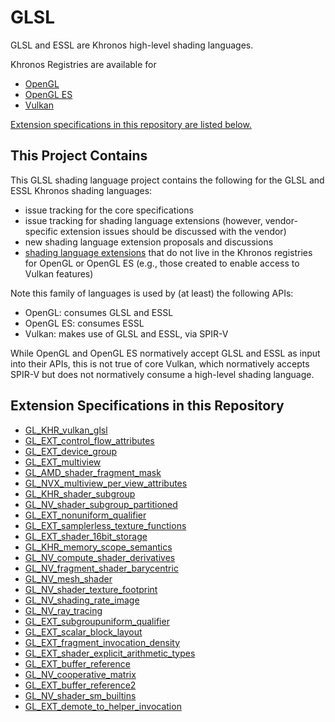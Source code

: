 # GLSL

GLSL and ESSL are Khronos high-level shading languages.

Khronos Registries are available for

- [OpenGL](https://www.khronos.org/registry/OpenGL/index_gl.php)
- [OpenGL ES](https://www.khronos.org/registry/OpenGL/index_es.php)
- [Vulkan](https://www.khronos.org/registry/vulkan/)

[Extension specifications in this repository are listed below.](#extension-specifications-in-this-repository)

## This Project Contains

This GLSL shading language project contains the following for the GLSL and ESSL Khronos shading languages:

- issue tracking for the core specifications
- issue tracking for shading language extensions
  (however, vendor-specific extension issues should be discussed with the vendor)
- new shading language extension proposals and discussions
- [shading language extensions](#extension-specifications-in-this-repository) that do not live in the Khronos registries for OpenGL or OpenGL ES
  (e.g., those created to enable access to Vulkan features)

Note this family of languages is used by (at least) the following APIs:

- OpenGL: consumes GLSL and ESSL
- OpenGL ES: consumes ESSL
- Vulkan: makes use of GLSL and ESSL, via SPIR-V

While OpenGL and OpenGL ES normatively accept GLSL and ESSL as input into their APIs, this is not true of core Vulkan,
which normatively accepts SPIR-V but does not normatively consume a high-level shading language.

## Extension Specifications in this Repository

- [GL_KHR_vulkan_glsl](https://github.com/KhronosGroup/GLSL/blob/master/extensions/khr/GL_KHR_vulkan_glsl.txt)
- [GL_EXT_control_flow_attributes](https://github.com/KhronosGroup/GLSL/blob/master/extensions/ext/GL_EXT_control_flow_attributes.txt)
- [GL_EXT_device_group](https://github.com/KhronosGroup/GLSL/blob/master/extensions/ext/GL_EXT_device_group.txt)
- [GL_EXT_multiview](https://github.com/KhronosGroup/GLSL/blob/master/extensions/ext/GL_EXT_multiview.txt)
- [GL_AMD_shader_fragment_mask](https://github.com/KhronosGroup/GLSL/blob/master/extensions/amd/GL_AMD_shader_fragment_mask.txt)
- [GL_NVX_multiview_per_view_attributes](https://github.com/KhronosGroup/GLSL/blob/master/extensions/nvx/GL_NVX_multiview_per_view_attributes.txt)
- [GL_KHR_shader_subgroup](https://github.com/KhronosGroup/GLSL/blob/master/extensions/khr/GL_KHR_shader_subgroup.txt)
- [GL_NV_shader_subgroup_partitioned](https://github.com/KhronosGroup/GLSL/blob/master/extensions/nv/GL_NV_shader_subgroup_partitioned.txt)
- [GL_EXT_nonuniform_qualifier](https://github.com/KhronosGroup/GLSL/blob/master/extensions/ext/GL_EXT_nonuniform_qualifier.txt)
- [GL_EXT_samplerless_texture_functions](https://github.com/KhronosGroup/GLSL/blob/master/extensions/ext/GL_EXT_samplerless_texture_functions.txt)
- [GL_EXT_shader_16bit_storage](https://github.com/KhronosGroup/GLSL/blob/master/extensions/ext/GL_EXT_shader_16bit_storage.txt)
- [GL_KHR_memory_scope_semantics](https://github.com/KhronosGroup/GLSL/blob/master/extensions/khr/GL_KHR_memory_scope_semantics.txt)
- [GL_NV_compute_shader_derivatives](https://github.com/KhronosGroup/GLSL/blob/master/extensions/nv/GLSL_NV_compute_shader_derivatives.txt)
- [GL_NV_fragment_shader_barycentric](https://github.com/KhronosGroup/GLSL/blob/master/extensions/nv/GLSL_NV_fragment_shader_barycentric.txt)
- [GL_NV_mesh_shader](https://github.com/KhronosGroup/GLSL/blob/master/extensions/nv/GLSL_NV_mesh_shader.txt)
- [GL_NV_shader_texture_footprint](https://github.com/KhronosGroup/GLSL/blob/master/extensions/nv/GLSL_NV_shader_texture_footprint.txt)
- [GL_NV_shading_rate_image](https://github.com/KhronosGroup/GLSL/blob/master/extensions/nv/GLSL_NV_shading_rate_image.txt)
- [GL_NV_ray_tracing](https://github.com/KhronosGroup/GLSL/blob/master/extensions/nv/GLSL_NV_ray_tracing.txt)
- [GL_EXT_subgroupuniform_qualifier](https://github.com/KhronosGroup/GLSL/blob/master/extensions/ext/GL_EXT_subgroupuniform_qualifier.txt)
- [GL_EXT_scalar_block_layout](https://github.com/KhronosGroup/GLSL/blob/master/extensions/ext/GL_EXT_scalar_block_layout.txt)
- [GL_EXT_fragment_invocation_density](https://github.com/KhronosGroup/GLSL/blob/master/extensions/ext/GLSL_EXT_fragment_invocation_density.txt)
- [GL_EXT_shader_explicit_arithmetic_types](https://github.com/KhronosGroup/GLSL/blob/master/extensions/ext/GL_EXT_shader_explicit_arithmetic_types.txt)
- [GL_EXT_buffer_reference](https://github.com/KhronosGroup/GLSL/blob/master/extensions/ext/GLSL_EXT_buffer_reference.txt)
- [GL_NV_cooperative_matrix](https://github.com/KhronosGroup/GLSL/blob/master/extensions/nv/GLSL_NV_cooperative_matrix.txt)
- [GL_EXT_buffer_reference2](https://github.com/KhronosGroup/GLSL/blob/master/extensions/ext/GLSL_EXT_buffer_reference2.txt)
- [GL_NV_shader_sm_builtins](https://github.com/KhronosGroup/GLSL/blob/master/extensions/nv/GLSL_NV_shader_sm_builtins.txt)
- [GL_EXT_demote_to_helper_invocation](https://github.com/KhronosGroup/GLSL/blob/master/extensions/ext/GLSL_EXT_demote_to_helper_invocation.txt)
